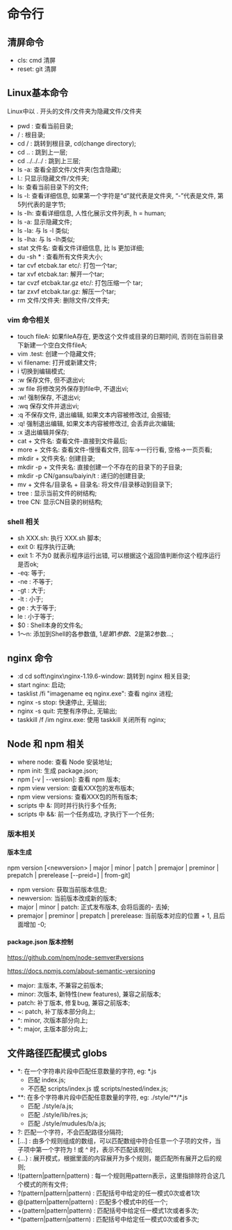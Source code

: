 # 命令行
## 清屏命令
- cls: cmd 清屏
- reset: git 清屏
## Linux基本命令
Linux中以 . 开头的文件/文件夹为隐藏文件/文件夹
- pwd : 查看当前目录;
- / : 根目录;
- cd / : 跳转到根目录, cd(change directory);
- cd .. : 跳到上一层;
- cd ../../../ : 跳到上三层;
- ls -a: 查看全部文件/文件夹(包含隐藏);
- l.: 只显示隐藏文件/文件夹;
- ls: 查看当前目录下的文件;
- ls -l: 查看详细信息, 如果第一个字符是“d”就代表是文件夹, “-”代表是文件, 第5列代表的是字节;
- ls -lh: 查看详细信息, 人性化展示文件列表, h = human;
- ls -a: 显示隐藏文件;
- ls -la: 与 ls -l 类似;
- ls -lha: 与 ls -lh类似;
- stat 文件名: 查看文件详细信息, 比 ls 更加详细;
- du -sh * :  查看所有文件夹大小;
- tar cvf etcbak.tar etc/:   打包一个tar;
- tar xvf etcbak.tar: 解开一个tar;
- tar cvzf etcbak.tar.gz etc/:  打包压缩一个 tar;
- tar zxvf etcbak.tar.gz:   解压一个tar;
- rm 文件/文件夹: 删除文件/文件夹;

### vim 命令相关
- touch fileA: 如果fileA存在, 更改这个文件或目录的日期时间, 否则在当前目录下新建一个空白文件fileA;
- vim .test: 创建一个隐藏文件;
- vi filename: 打开或新建文件;
- i  切换到编辑模式;
- :w  保存文件, 但不退出vi;
- :w file  将修改另外保存到file中, 不退出vi;
- :w!  强制保存, 不退出vi;
- :wq  保存文件并退出vi;
- :q  不保存文件, 退出编辑, 如果文本内容被修改过, 会报错;
- :q!  强制退出编辑, 如果文本内容被修改过, 会丢弃此次编辑;
- :x  退出编辑并保存;
- cat + 文件名: 查看文件-直接到文件最后;
- more + 文件名: 查看文件-慢慢看文件, 回车->一行行看, 空格->一页页看;
- mkdir + 文件夹名: 创建目录;
- mkdir -p + 文件夹名: 直接创建一个不存在的目录下的子目录;
- mkdir -p CN/gansu/baiyin/t : 递归的创建目录;
- mv + 文件名/目录名 + 目录名: 将文件/目录移动到目录下;
- tree : 显示当前文件的树结构;
- tree CN: 显示CN目录的树结构;

### shell 相关
- sh XXX.sh: 执行 XXX.sh 脚本;
- exit 0: 程序执行正确;
- exit 1: 不为0 就表示程序运行出错, 可以根据这个返回值判断你这个程序运行是否ok;
- -eq: 等于;
- -ne : 不等于;
- -gt : 大于;
- -lt : 小于;
- ge : 大于等于;
- le : 小于等于;
- $0 : Shell本身的文件名;
- $1～$n: 添加到Shell的各参数值, $1是第1参数、$2是第2参数…; 

## nginx 命令
- :d cd soft\nginx\nginx-1.19.6-window: 跳转到 nginx 相关目录;
- start nginx: 启动;
- tasklist /fi "imagename eq nginx.exe": 查看 nginx 进程;
- nginx -s stop: 快速停止, 无输出;
- nginx -s quit: 完整有序停止, 无输出;
- taskkill /f /im nginx.exe: 使用 taskkill 关闭所有 nginx;


## Node 和 npm 相关
- where node: 查看 Node 安装地址;
- npm init: 生成 package.json;
- npm [-v | --version]: 查看 npm 版本;
- npm view <pkg> version: 查看XXX包的发布版本;
- npm view <pkg> versions: 查看XXX包的所有版本;
- scripts 中 &: 同时并行执行多个任务;
- scripts 中 &&: 前一个任务成功, 才执行下一个任务;

### 版本相关
#### 版本生成
npm version [\<newversion> | major | minor | patch | premajor | preminor | prepatch | prerelease [--preid=<prerelease-id>] | from-git]
- npm version: 获取当前版本信息;
- newversion: 当前版本改成新的版本;
- major | minor | patch: 正式发布版本, 会将后面的- 去掉;
- premajor | preminor | prepatch | prerelease: 当前版本对应的位置 + 1, 且后面增加 -0;

#### package.json 版本控制
<https://github.com/npm/node-semver#versions>

<https://docs.npmjs.com/about-semantic-versioning>
- major: 主版本, 不兼容之前版本;
- minor: 次版本, 新特性(new features), 兼容之前版本;
- patch: 补丁版本, 修复bug, 兼容之前版本;
- ~: patch, 补丁版本部分向上;
- ^: minor, 次版本部分向上;
- *: major, 主版本部分向上;

## 文件路径匹配模式 globs
- *: 在一个字符串片段中匹配任意数量的字符, eg: *.js
    - 匹配 index.js;
    - 不匹配 scripts/index.js 或 scripts/nested/index.js;
- \*\*: 在多个字符串片段中匹配任意数量的字符, eg: ./style/\*\*/*.js 
    - 匹配 ./style/a.js;
    - 匹配 ./style/lib/res.js;
    - 匹配 ./style/mudules/b/a.js;
- ?: 匹配一个字符，不会匹配路径分隔符;
- [...] : 由多个规则组成的数组，可以匹配数组中符合任意一个子项的文件，当子项中第一个字符为 ! 或 ^ 时，表示不匹配该规则;
- {...} : 展开模式，根据里面的内容展开为多个规则，能匹配所有展开之后的规则;
- !(pattern|pattern|pattern) : 每一个规则用pattern表示，这里指排除符合这几个模式的所有文件;
- ?(pattern|pattern|pattern) : 匹配括号中给定的任一模式0次或者1次
- @(pattern|pattern|pattern) : 匹配多个模式中的任一个;
- +(pattern|pattern|pattern) : 匹配括号中给定任一模式1次或者多次;
- *(pattern|pattern|pattern) : 匹配括号中给定任一模式0次或者多次;
